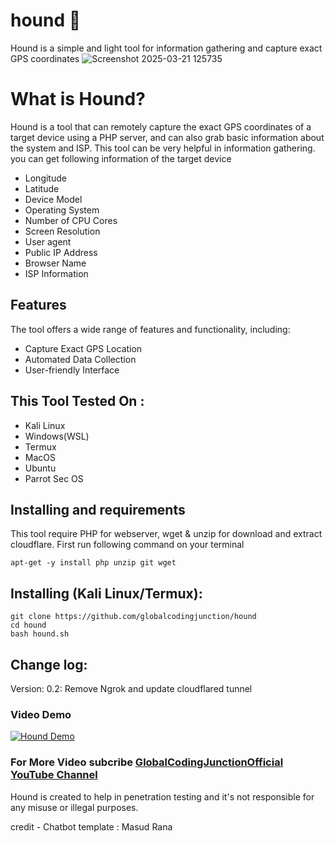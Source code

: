 # hound 🐶
Hound is a simple and light tool for information gathering and capture exact GPS coordinates
![Screenshot 2025-03-21 125735]()


# What is Hound?
<p>Hound is a tool that can remotely capture the exact GPS coordinates of a target device using a PHP server, and can also grab basic information about the system and ISP. This tool can be very helpful in information gathering. you can get following information of the target device</p>
<ul>
  <li>Longitude</li>
  <li>Latitude</li>
  <li>Device Model</li>
  <li>Operating System</li>
  <li>Number of CPU Cores</li>
  <li>Screen Resolution</li>
  <li>User agent</li>
  <li>Public IP Address</li>
  <li>Browser Name</li>
  <li>ISP Information</li>
</ul>

## Features
  <p>The tool offers a wide range of features and functionality, including:</p>
    <ul>
  <li>Capture Exact GPS Location</li>
  <li>Automated Data Collection</li>
   <li>User-friendly Interface</li>
</ul>

## This Tool Tested On :
<ul>
  <li>Kali Linux</li>
  <li>Windows(WSL)</li>
  <li>Termux</li>
  <li>MacOS</li>
  <li>Ubuntu</li>
  <li>Parrot Sec OS</li>
</ul>

## Installing and requirements
<p>This tool require PHP for webserver, wget & unzip for download and extract cloudflare. First run following command on your terminal</p>

```
apt-get -y install php unzip git wget
```

## Installing (Kali Linux/Termux):

```
git clone https://github.com/globalcodingjunction/hound
cd hound
bash hound.sh
```
## Change log:
Version: 0.2: Remove Ngrok and update cloudflared tunnel

### Video Demo
[![Hound Demo](https://img.youtube.com/vi/IiJRyVmITgI/0.jpg)](https://www.youtube.com/watch?v=IiJRyVmITgI&t=2s)

### For More Video subcribe <a href="https://www.youtube.com/@globalcodingjunction">GlobalCodingJunctionOfficial YouTube Channel</a>
<p>Hound is created to help in penetration testing and it's not responsible for any misuse or illegal purposes.</p>
credit - Chatbot template : Masud Rana
